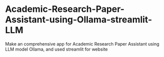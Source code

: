 # Academic-Research-Paper-Assistant-using-Ollama-streamlit-LLM
Make an comprehensive app for Academic Research Paper Assistant using LLM model Ollama, and used streamlit for website
